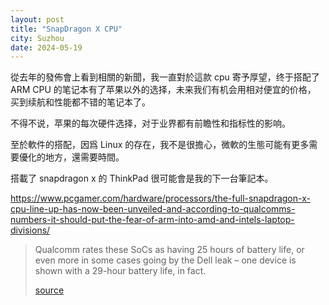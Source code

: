 ```yaml
---
layout: post
title: "SnapDragon X CPU"
city: Suzhou
date: 2024-05-19
---
```


從去年的發佈會上看到相關的新聞，我一直對於這款 cpu 寄予厚望，终于搭配了 ARM CPU 的笔记本有了苹果以外的选择，未来我们有机会用相对便宜的价格，
买到续航和性能都不错的笔记本了。

不得不说，苹果的每次硬件选择，对于业界都有前瞻性和指标性的影响。

至於軟件的搭配，因爲 Linux 的存在，我不是很擔心，微軟的生態可能有更多需要優化的地方，還需要時間。

搭載了 snapdragon x 的 ThinkPad 很可能會是我的下一台筆記本。

https://www.pcgamer.com/hardware/processors/the-full-snapdragon-x-cpu-line-up-has-now-been-unveiled-and-according-to-qualcomms-numbers-it-should-put-the-fear-of-arm-into-amd-and-intels-laptop-divisions/

> Qualcomm rates these SoCs as having 25 hours of battery life, or even more in some cases going by the Dell leak – one device is shown with a 29-hour battery life, in fact.
>
> [source](https://www.techradar.com/computing/cpu/huge-dell-leak-shows-new-snapdragon-x-laptops-should-have-superb-battery-life-and-weve-been-told-when-its-successor-cpu-will-arrive)
